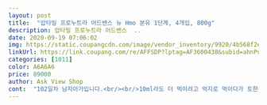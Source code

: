 ```yaml
---
layout: post 
title:  "압타밀 프로누트라 어드밴스 뉴 Hmo 분유 1단계, 4개입, 800g" 
description: 압타밀 프로누트라 어드밴스  ..
date: 2020-09-19 07:06:02 
img: https://static.coupangcdn.com/image/vendor_inventory/9920/4b568f2e31d879f7a4efa1b83caa1414794f101ee8f1cdd03dcba2813ba9.jpg 
linkUrl: https://link.coupang.com/re/AFFSDP?lptag=AF3600438&subid=ahnPublicAsk&pageKey=1104878879&itemId=2065885535&vendorItemId=70065075162&traceid=V0-113-677739122c72be8a 
categories: [1011] 
color: A6A6A6 
price: 89000 
author: Ask View Shop 
cont:  "102일차 남자아가입니다.<br/><br/>10ml라도 더 먹이려고 억지로 먹이다가 토한적도 있고요.<br/><br/>3주동안 더 먹을 기회를 박탈한 걸까요.<br/>.<br/><br/>3주동안 이 못난 애미는 애기가 분유 정체기이겠거니 하고 나름의? 기다림을 했거든요.<br/><br/>5개월 여아 요즘 하루에 4번 200230정도 먹어요  현재 7.<br/>7키로 정도이고 키는 67정도돼요 키는 상위10프로 나오는데 엄청 통통하지 않고 적당히 토실해요.<br/> 완분 후 분유만 먹이는게 조금 마음쓰였는데 다행히 압타밀로 잘 크고 있어요^^<br/>6개월 되니까 이유식 먹어서 우유양이 약간 줄었어요.<br/> 그래도 한번 타면 200정도 쭉쭉 잘 먹어요.<br/><br/>♥일주일 후기요!<br/>그것만으로도 감사해야 할까요.<br/>.<br/><br/>넘나 안녹아요 <br/>노하우가 생기겠죠.<br/>.<br/>?<br/>녹는건 무지 안녹아서 젖병 구멍앞에 가루로 막힐때가 있어요!<br/>맴찢이었어요.<br/>.<br/><br/>먹는양은 똑같아요... <br/> <br/>먹일때마다 울고 혀로 밀고 젖병잡은 손 잡아 빼고ㅜㅜ<br/>병원 남양임페리얼x.<br/>o → 조리원 후디스 산양 → 집 임페리얼 → 위드맘<br/>분유 자체는.<br/>.<br/><br/>분유가 한국 분유에 비하면 잘 안녹지만 그래도 40도에 충분히 흔들어주면 잘 녹아요.<br/> 저는 아기 우유 주기 전에 여유있게 5분정도 미리 우유타서 준비하고 있어요.<br/><br/>수유량은 500<br/> -600대를 유지하고 있어요.<br/><br/>신생아때부터 잘 게워내지도 않는게 소화도 잘되는 것 같아요 분수토로 걱정하는 엄마들도 압타밀 한번 먹여봐도 좋을 것 같아요.<br/><br/>아기 5개월인데 신생아때부터 압타밀만 먹이고 있어요.<br/> 100일쯤부터 완분 아가인데 아주 잘 먹어요^^<br/>아기 계속 먹는 분유에요 이제 6개월 되서 1단계는 조금만 먹이면 될 것 같아서 4개만 주문했어요ㅋ<br/>아기들 변비로 고생하기도 하는데 하루에 한번 이상 응아를 잘하고 있어요.<br/> 응아도 황금변으로 너무 묽지도 않고 이쁘게 잘 싸서 항상 흡족합니다.<br/> 아기 변비때문에 고민중이라면 압타밀 정말 추천해요!!<br/>아기한테 필요한 영양분 잘 들어있는 것 같고 아기 변비도 없도 항상 잘 만족하면서 먹이고 있어요.<br/><br/>압타밀 hmo로 새로 바뀐 것 쿠팡에서 직구로 편하게 구매할 수 있어서 넘 좋네요 코로나때문에 배송안될까봐 조마했는데 다행히 빨리 잘 왔어요ㅋ 이제 아기 이유식 시작하고 있는데 앞으로도 분유는 계속 압타밀 먹일거에요!<br/>오늘 도착해서 처음 먹여봤는데.<br/>.<br/><br/>왜 그랬을까요.<br/>.<br/><br/>왠걸.<br/>.<br/><br/>외국분유는 퐁당퐁당 먹이라는데.<br/>.<br/> 그냥 압타밀로만 갈까봐요.<br/>.<br/><br/>우유 먹이기 전 미리 타면 충분히 잘 녹아요.<br/> 약간 거품 생기는데 다 먹고 나면 거의 다 사라져요<br/>이게 무슨짓인가.<br/>.<br/> 하며 그냥 먹고싶은데로 먹어라 놔뒀어요.<br/><br/>이제 한달 정도면 2단계 먹여야 하는데, 앞으로도 계속 압타밀로 사려구요<br/>일단 여러번 먹여보고 후기 남길게요.<br/><br/>젖병도 바꿔봤지만 소용이 없어서 분유를 바꿨어요.<br/><br/>중간에 한 번만 짜증내고 원샷을... <br/><br/>참고로 이마트압타밀도 먹여봤는데 개인적으로 이게 약간 덜 단 것 같은 느낌이에요.<br/><br/>하란데로 10초동안 강하게 흔들었더니 먹는 내내 라떼 거품이 유지 되더라는... <br/>.<br/>;<br/>하루 700<br/> -800대를 먹다가 갑자기 400<br/> -500으로 줄은지 3주.<br/><br/>하지만 녹변이 황금변으로 바뀌었어요!!<br/>횟수도 1일 1회 이상이고요.<br/><br/>" 
---
```

